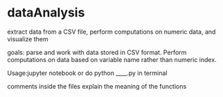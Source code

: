 # dataAnalysis
extract data from a CSV file, perform computations on numeric data, and visualize them

goals: parse and work with data stored in CSV format.
       Perform computations on data based on variable name rather than numeric index.
       
Usage:jupyter notebook or do python ____.py in terminal

comments inside the files explain the meaning of the functions

